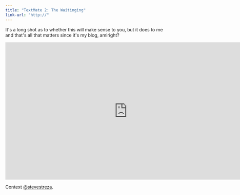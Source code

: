 ```yaml
---
title: "TextMate 2: The Waitinging"
link-url: "http://"
---
```

<p>It's a long shot as to whether this will make sense to you, but it does to me and that's all that matters since it's my blog, amiright?</p>
<p><iframe src="http://player.vimeo.com/video/33562584?portrait=0" width="759" height="427" frameborder="0" webkitAllowFullScreen mozallowfullscreen allowFullScreen></iframe></p>
<p>Context <a href="https://twitter.com/SteveStreza/status/146329349270937600">@stevestreza</a>.</p>
